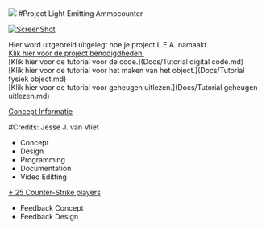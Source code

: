 <img src="http://studenthome.hku.nl/~jesse.vanvliet/Files/IfThisThenThat/Header.png">
#Project Light Emitting Ammocounter

[![ScreenShot](http://u.cubeupload.com/Thovex/fd915.png)](https://vimeo.com/groups/gamesandinteraction/videos/151684378)

Hier word uitgebreid uitgelegt hoe je project L.E.A. namaakt.  
[Klik hier voor de project benodigdheden.](Docs/Benodigdheden.md)  
[Klik hier voor de tutorial voor de code.](Docs/Tutorial digital code.md)  
[Klik hier voor de tutorial voor het maken van het object.](Docs/Tutorial fysiek object.md)  
[Klik hier voor de tutorial voor geheugen uitlezen.](Docs/Tutorial geheugen uitlezen.md)

[Concept Informatie](http://studenthome.hku.nl/~jesse.vanvliet/Files/IfThisThenThat/VlietJesseVan_ITTT_DesignDocument.pdf)


#Credits:
Jesse J. van Vliet
- Concept
- Design
- Programming
- Documentation
- Video Editting

[± 25 Counter-Strike players](http://steamcommunity.com/id/Thovex/friendsthatplay/730)
- Feedback Concept
- Feedback Design
